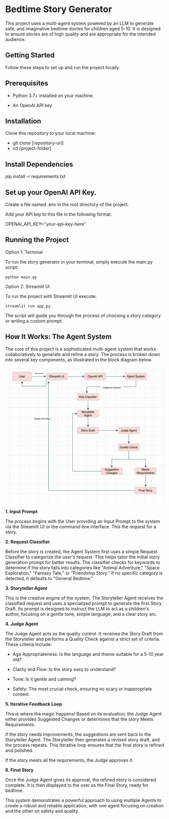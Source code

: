 # Bedtime Story Generator

This project uses a multi-agent system powered by an LLM to generate safe, and imaginative bedtime stories for children aged 5-10. It is designed to ensure stories are of high quality and are appropriate for the intended audience.

## Getting Started
Follow these steps to set up and run the project locally.

## Prerequisites
- Python 3.7+ installed on your machine.

- An OpenAI API key.

## Installation
Clone this repository to your local machine:

- git clone [repository-url]
- cd [project-folder]

## Install Dependencies

pip install -r requirements.txt

## Set up your OpenAI API Key.

Create a file named .env in the root directory of the project.

Add your API key to this file in the following format:

OPENAI_API_KEY="your-api-key-here"


## Running the Project
Option 1: Terminal

To run the story generator in your terminal, simply execute the main.py script:

    python main.py

Option 2: Streamlit UI

To run the project with Streamlit UI execute:

    streamlit run app.py

The script will guide you through the process of choosing a story category or writing a custom prompt.

## How It Works: The Agent System
The core of this project is a sophisticated multi-agent system that works collaboratively to generate and refine a story. The process is broken down into several key components, as illustrated in the block diagram below.

![Block diagram of the story generation system](BlockDiagram.png)

**1. Input Prompt**

The process begins with the User providing an Input Prompt to the system via the Streamlit UI or the command-line interface. This the request for a story.

**2. Request Classifier**

Before the story is created, the Agent System first uses a simple Request Classifier to categorize the user's request. This helps tailor the initial story generation prompt for better results. The classifier checks for keywords to determine if the story falls into categories like "Animal Adventure," "Space Exploration," "Fantasy Tale," or "Friendship Story." If no specific category is detected, it defaults to "General Bedtime."

**3. Storyteller Agent**

This is the creative engine of the system. The Storyteller Agent receives the classified request and uses a specialized prompt to generate the first Story Draft. Its prompt is designed to instruct the LLM to act as a children's author, focusing on a gentle tone, simple language, and a clear story arc.

**4. Judge Agent**

The Judge Agent acts as the quality control. It receives the Story Draft from the Storyteller and performs a Quality Check against a strict set of criteria. These criteria include:

- Age Appropriateness: Is the language and theme suitable for a 5-10 year old?

- Clarity and Flow: Is the story easy to understand?

- Tone: Is it gentle and calming?

- Safety: The most crucial check, ensuring no scary or inappropriate content.

**5. Iterative Feedback Loop**

This is where the magic happens! Based on its evaluation, the Judge Agent either provides Suggested Changes or determines that the story Meets Requirements.

If the story needs improvements, the suggestions are sent back to the Storyteller Agent. The Storyteller then generates a revised story draft, and the process repeats. This iterative loop ensures that the final story is refined and polished.

If the story meets all the requirements, the Judge approves it.

**6. Final Story**

Once the Judge Agent gives its approval, the refined story is considered complete. It is then displayed to the user as the Final Story, ready for bedtime.

This system demonstrates a powerful approach to using multiple Agents to create a robust and reliable application, with one agent focusing on creation and the other on safety and quality.
